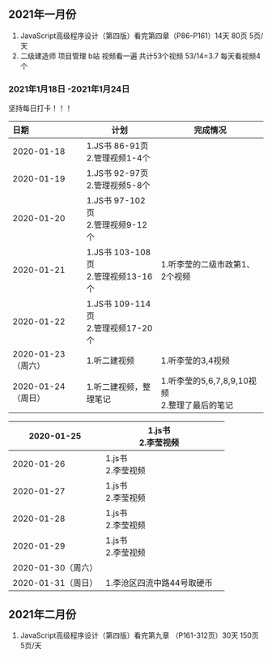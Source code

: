 ## 2021年一月份

1. JavaScript高级程序设计（第四版）看完第四章（P86-P161）14天 80页  5页/天
2. 二级建造师 项目管理 b站 视频看一遍  共计53个视频  53/14=3.7  每天看视频4个

### 2021年1月18日 -2021年1月24日

坚持每日打卡！！！

| 日期               | 计划                                   | 完成情况                                         |
| :----------------- | -------------------------------------- | ------------------------------------------------ |
| 2020-01-18         | 1.JS书 86-91页<br>2.管理视频1-4个      |                                                  |
| 2020-01-19         | 1.JS书 92-97页<br/>2.管理视频5-8个     |                                                  |
| 2020-01-20         | 1.JS书 97-102页<br/>2.管理视频9-12个   |                                                  |
| 2020-01-21         | 1.JS书 103-108页<br/>2.管理视频13-16个 | 1.听李莹的二级市政第1、2个视频                   |
| 2020-01-22         | 1.JS书 109-114页<br/>2.管理视频17-20个 |                                                  |
| 2020-01-23（周六） | 1.听二建视频                           | 1.听李莹的3,4视频                                |
| 2020-01-24（周日） | 1.听二建视频，整理笔记                 | 1.听李莹的5,6,7,8,9,10视频<br>2.整理了最后的笔记 |

| 2020-01-25         | 1.js书<br>2.李莹视频       |      |
| ------------------ | -------------------------- | ---- |
| 2020-01-26         | 1.js书<br/>2.李莹视频      |      |
| 2020-01-27         | 1.js书<br/>2.李莹视频      |      |
| 2020-01-28         | 1.js书<br/>2.李莹视频      |      |
| 2020-01-29         | 1.js书<br/>2.李莹视频      |      |
| 2020-01-30（周六） |                            |      |
| 2020-01-31（周日） | 1.李沧区四流中路44号取硬币 |      |







## 2021年二月份

1. JavaScript高级程序设计（第四版）看完第九章 （P161-312页）30天 150页 5页/天